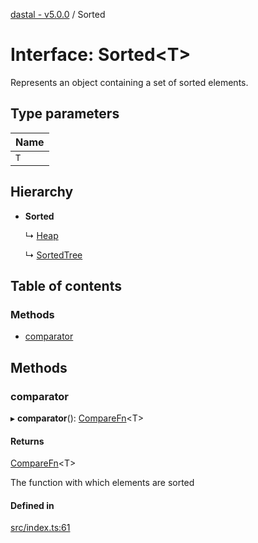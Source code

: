 [dastal - v5.0.0](../README.md) / Sorted

# Interface: Sorted<T\>

Represents an object containing a set of sorted elements.

## Type parameters

| Name |
| :------ |
| `T` |

## Hierarchy

- **Sorted**

  ↳ [Heap](heap.md)

  ↳ [SortedTree](sortedtree.md)

## Table of contents

### Methods

- [comparator](sorted.md#comparator)

## Methods

### comparator

▸ **comparator**(): [CompareFn](../README.md#comparefn)<T\>

#### Returns

[CompareFn](../README.md#comparefn)<T\>

The function with which elements are sorted

#### Defined in

[src/index.ts:61](https://github.com/havelessbemore/dastal/blob/02d2e5c/src/index.ts#L61)
